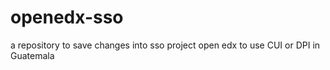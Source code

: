# openedx-sso
a repository to save changes into sso project open edx to use CUI or DPI in Guatemala
